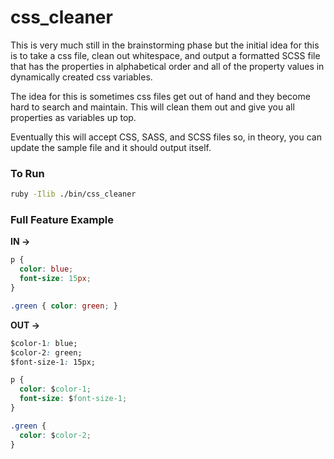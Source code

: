 # css_cleaner

This is very much still in the brainstorming phase but the initial idea for this is to take a css file, clean out whitespace, and output a formatted SCSS file that has the properties in alphabetical order and all of the property values in dynamically created css variables.

The idea for this is sometimes css files get out of hand and they become hard to search and maintain. This will clean them out and give you all properties as variables up top.

Eventually this will accept CSS, SASS, and SCSS files so, in theory, you can update the sample file and it should output itself.

### To Run

```bash
ruby -Ilib ./bin/css_cleaner
```

### Full Feature Example

**IN ->**
```css
p {
  color: blue;
  font-size: 15px;
}

.green { color: green; }
```

**OUT ->**
```css
$color-1: blue;
$color-2: green;
$font-size-1: 15px;

p {
  color: $color-1;
  font-size: $font-size-1;
}

.green {
  color: $color-2;
}
```
